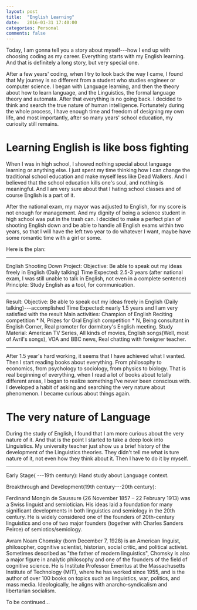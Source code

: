 ```yaml
---
layout: post
title:  "English Learning"
date:   2016-01-31 17:40:00
categories: Personal
comments: false
---
```


Today, I am gonna tell you a story about myself---how I end up with choosing coding as my career. Everything starts with my English learning. And that is definitely a long story, but very special one.

 <!--more-->
 
After a few years' coding, when I try to look back the way I came, I found that My journey is so different from a student who studies engineer or computer science. I began with Language learning, and then the theory about how to learn language, and the Linguistics, the formal language theory and automata. After that everything is no going back. I decided to think and search the true nature of human intelligence. Fortunately during the whole process, I have enough time and freedom of designing my own life, and most importantly, after so many years' school education, my curiosity still remains.

# Learning English is like boss fighting

When I was in high school, I showed nothing special about language learning or anything else. I just spent my time thinking how I can change the traditional school education and make myself less like Dead Walkers. And I believed that the school education kills one's soul, and nothing is meaningful. And I am very sure about that I hating school classes and of course English is a part of it.

After the national exam, my mayor was adjusted to English, for my score is not enough for management. And my dignity of being a science student in high school was put in the trash can. I decided to make a perfect plan of shooting English down and be able to handle all English exams within two years, so that I will have the left two year to do whatever I want, maybe have some romantic time with a girl or some.

Here is the plan:

-----
English Shooting Down Project:
Objective: Be able to speak out my ideas freely in English (Daily talking)
Time Expected: 2.5-3 years (after national exam, I was still unable to talk in English, not even in a complete sentence)
Principle: Study English as a tool, for communication.

-----
Result:
Objective: Be able to speak out my ideas freely in English (Daily talking)---accomplished
Time Expected: nearly 1.5 years and I am very satisfied with the result
Main activities:
Champion of English Reciting competition * N, Prizes for Oral English competition * N, Being consultant in English Corner,
Real promoter for dormitory's English meeting.
Study Material:
American TV Series, All kinds of movies, English songs(Well, most of Avril's songs), VOA and BBC news, Real chatting with foreigner teacher.

-----

After 1.5 year's hard working, it seems that I have achieved what I wanted. Then I start reading books about everything. From philosophy to economics, from psychology to sociology, from physics to biology. That is real beginning of everything, when I read a lot of books about totally different areas, I began to realize something I've never been conscious with. I developed a habit of asking and searching the very nature about  phenomenon. I became curious about things again.

# The very nature of Language
During the study of English, I found that I am more curious about the very nature of it. And that is the point I started to take a deep look into Linguistics. My university teacher just show us a brief history of the development of the Linguistics theories. They didn't tell me what is ture nature of it, not even how they think about it. Then I have to do it by myself.

-----
Early Stage( ---19th century):
Hand study about Language context.

Breakthrough and Development(19th century---20th century):

Ferdinand Mongin de Saussure (26 November 1857 – 22 February 1913) was a Swiss linguist and semiotician. His ideas laid a foundation for many significant developments in both linguistics and semiology in the 20th century. He is widely considered one of the founders of 20th-century linguistics and one of two major founders (together with Charles Sanders Peirce) of semiotics/semiology.

Avram Noam Chomsky (born December 7, 1928) is an American linguist, philosopher, cognitive scientist, historian, social critic, and political activist. Sometimes described as "the father of modern linguistics", Chomsky is also a major figure in analytic philosophy and one of the founders of the field of cognitive science. He is Institute Professor Emeritus at the Massachusetts Institute of Technology (MIT), where he has worked since 1955, and is the author of over 100 books on topics such as linguistics, war, politics, and mass media. Ideologically, he aligns with anarcho-syndicalism and libertarian socialism.

To be continued...
